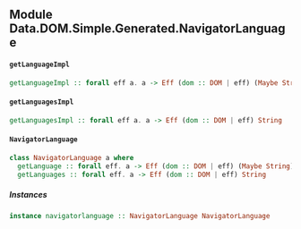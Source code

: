 ## Module Data.DOM.Simple.Generated.NavigatorLanguage

#### `getLanguageImpl`

``` purescript
getLanguageImpl :: forall eff a. a -> Eff (dom :: DOM | eff) (Maybe String)
```

#### `getLanguagesImpl`

``` purescript
getLanguagesImpl :: forall eff a. a -> Eff (dom :: DOM | eff) String
```

#### `NavigatorLanguage`

``` purescript
class NavigatorLanguage a where
  getLanguage :: forall eff. a -> Eff (dom :: DOM | eff) (Maybe String)
  getLanguages :: forall eff. a -> Eff (dom :: DOM | eff) String
```

##### Instances
``` purescript
instance navigatorlanguage :: NavigatorLanguage NavigatorLanguage
```


